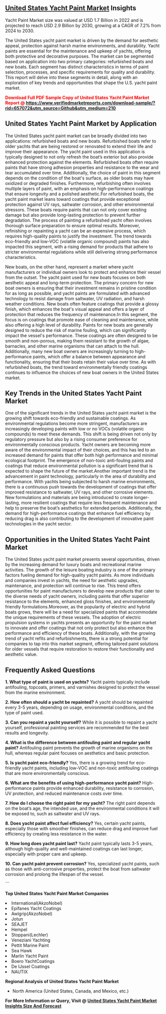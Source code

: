 <h2><a href="https://www.verifiedmarketreports.com/download-sample/?rid=657072&amp;utm_source=Github&amp;utm_medium=210" target="_blank">United States Yacht Paint Market</a> Insights</h2><p>Yacht Paint Market size was valued at USD 1.7 Billion in 2022 and is projected to reach USD 2.9 Billion by 2030, growing at a CAGR of 7.2% from 2024 to 2030.</p><p><p>The United States yacht paint market is driven by the demand for aesthetic appeal, protection against harsh marine environments, and durability. Yacht paints are essential for the maintenance and upkeep of yachts, offering both protective and decorative purposes. The market can be segmented based on application into two primary categories: refurbished boats and new boats. Each segment has distinct characteristics in terms of paint selection, processes, and specific requirements for quality and durability. This report will delve into these segments in detail, along with an exploration of key trends and opportunities that shape the U.S. yacht paint market.</p><p><strong><p><span class=""><span style="color: #ff0000;"><strong>Download Full PDF Sample Copy of United States Yacht Paint Market Report</strong> @ </span><a href="https://www.verifiedmarketreports.com/download-sample/?rid=657072&amp;utm_source=Github&amp;utm_medium=210" target="_blank">https://www.verifiedmarketreports.com/download-sample/?rid=657072&amp;utm_source=Github&amp;utm_medium=210</a></span></p></strong></p><h2>United States Yacht Paint Market by Application</h2><p>The United States yacht paint market can be broadly divided into two applications: refurbished boats and new boats. Refurbished boats refer to older yachts that are being restored or renovated to extend their life and improve their appearance. The yacht paint used in this application is typically designed to not only refresh the boat’s exterior but also provide enhanced protection against the elements. Refurbished boats often require paints that have strong adhesion properties and resistance to the wear and tear accumulated over time. Additionally, the choice of paint in this segment depends on the condition of the boat's surface, as older boats may have oxidized or degraded finishes. Furthermore, refurbishing often involves multiple layers of paint, with an emphasis on high-performance coatings that ensure longevity and a polished aesthetic.For refurbished boats, the yacht paint market leans toward coatings that provide exceptional protection against UV rays, saltwater corrosion, and other environmental stressors. These boats require paints that can not only cover existing damage but also provide long-lasting protection to prevent further degradation. The process of painting a refurbished yacht often involves thorough surface preparation to ensure optimal results. Moreover, refinishing or repainting a yacht can be an expensive process, which requires high-quality paints to justify the investment. The trend towards eco-friendly and low-VOC (volatile organic compound) paints has also impacted this segment, with a rising demand for products that adhere to stricter environmental regulations while still delivering strong performance characteristics.<p>New boats, on the other hand, represent a market where yacht manufacturers or individual owners look to protect and enhance their vessel from the outset. The yacht paint used for new boats focuses on both aesthetic appeal and long-term protection. The primary concern for new boat owners is ensuring that their investment remains in pristine condition for as long as possible, and yacht paints are formulated with advanced technology to resist damage from saltwater, UV radiation, and harsh weather conditions. New boats often feature coatings that provide a glossy finish, which enhances the boat's visual appeal and offers a layer of protection that reduces the frequency of maintenance.In this segment, the focus is on coatings that promote ease of cleaning and maintenance, while also offering a high level of durability. Paints for new boats are generally designed to reduce the risk of marine fouling, which can significantly impact the vessel's performance. These coatings are often designed to be smooth and non-porous, making them resistant to the growth of algae, barnacles, and other marine organisms that can attach to the hull. Additionally, many new boat owners are increasingly turning to high-performance paints, which offer a balance between appearance and functionality, ensuring that their boats retain their value over time. As with refurbished boats, the trend toward environmentally friendly coatings continues to influence the choices of new boat owners in the United States market.</p><h2>Key Trends in the United States Yacht Paint Market</h2><p>One of the significant trends in the United States yacht paint market is the growing shift towards eco-friendly and sustainable coatings. As environmental regulations become more stringent, manufacturers are increasingly developing paints with low or no VOCs (volatile organic compounds) to meet these demands. This shift is being driven not only by regulatory pressure but also by a rising consumer preference for environmentally conscious products. Yacht owners are becoming more aware of the environmental impact of their choices, and this has led to an increased demand for paints that offer both high performance and minimal ecological footprint. The emergence of non-toxic anti-fouling paints and coatings that reduce environmental pollution is a significant trend that is expected to shape the future of the market.Another important trend is the advancement in paint technology, particularly in the area of durability and performance. With yachts being subjected to harsh marine environments, there is a continuous push towards the development of coatings that offer improved resistance to saltwater, UV rays, and other corrosive elements. New formulations and materials are being introduced to create longer-lasting, more resilient coatings that require less frequent maintenance and help to preserve the boat’s aesthetics for extended periods. Additionally, the demand for high-performance coatings that enhance fuel efficiency by reducing drag is also contributing to the development of innovative paint technologies in the yacht sector.</p><h2>Opportunities in the United States Yacht Paint Market</h2><p>The United States yacht paint market presents several opportunities, driven by the increasing demand for luxury boats and recreational marine activities. The growth of the leisure boating industry is one of the primary factors fueling demand for high-quality yacht paints. As more individuals and companies invest in yachts, the need for aesthetic upgrades, maintenance, and protection will continue to rise. This trend offers opportunities for paint manufacturers to develop new products that cater to the diverse needs of yacht owners, including paints that offer superior resistance to the elements, enhanced gloss finishes, and environmentally friendly formulations.Moreover, as the popularity of electric and hybrid boats grows, there will be a need for specialized paints that accommodate the unique requirements of these vessels. The adoption of electric propulsion systems in yachts presents an opportunity for the paint market to innovate and offer coatings that not only protect but also enhance the performance and efficiency of these boats. Additionally, with the growing trend of yacht refits and refurbishments, there is a strong potential for companies to tap into this market segment, offering tailored paint solutions for older vessels that require restoration to restore their functionality and aesthetic value.</p><h2>Frequently Asked Questions</h2><p><strong>1. What type of paint is used on yachts?</strong> Yacht paints typically include antifouling, topcoats, primers, and varnishes designed to protect the vessel from the marine environment.</p><p><strong>2. How often should a yacht be repainted?</strong> A yacht should be repainted every 3-5 years, depending on usage, environmental conditions, and the type of paint used.</p><p><strong>3. Can you repaint a yacht yourself?</strong> While it is possible to repaint a yacht yourself, professional painting services are recommended for the best results and longevity.</p><p><strong>4. What is the difference between antifouling paint and regular yacht paint?</strong> Antifouling paint prevents the growth of marine organisms on the hull, whereas regular paint focuses on aesthetics and basic protection.</p><p><strong>5. Is yacht paint eco-friendly?</strong> Yes, there is a growing trend for eco-friendly yacht paints, including low-VOC and non-toxic antifouling coatings that are more environmentally conscious.</p><p><strong>6. What are the benefits of using high-performance yacht paint?</strong> High-performance paints provide enhanced durability, resistance to corrosion, UV protection, and reduced maintenance costs over time.</p><p><strong>7. How do I choose the right paint for my yacht?</strong> The right paint depends on the boat’s age, the intended use, and the environmental conditions it will be exposed to, such as saltwater and UV rays.</p><p><strong>8. Does yacht paint affect fuel efficiency?</strong> Yes, certain yacht paints, especially those with smoother finishes, can reduce drag and improve fuel efficiency by creating less resistance in the water.</p><p><strong>9. How long does yacht paint last?</strong> Yacht paint typically lasts 3-5 years, although high-quality and well-maintained coatings can last longer, especially with proper care and upkeep.</p><p><strong>10. Can yacht paint prevent corrosion?</strong> Yes, specialized yacht paints, such as those with anti-corrosive properties, protect the boat from saltwater corrosion and prolong the lifespan of the vessel.</p>```</p><p><strong>Top United States Yacht Paint Market Companies</strong></p><div data-test-id=""><p><li>International(AkzoNobel)</li><li> Epifanes Yacht Coatings</li><li> Awlgrip(AkzoNobel)</li><li> Jotun</li><li> SEAJET</li><li> Hempel</li><li> Stoppani(Lechler)</li><li> Veneziani Yachting</li><li> Pettit Marine Paint</li><li> Sea Hawk</li><li> Marlin Yacht Paint</li><li> Boero YachtCoatings</li><li> De IJssel Coatings</li><li> NAUTIX</li></p><div><strong>Regional Analysis of&nbsp;United States Yacht Paint Market</strong></div><ul><li dir="ltr"><p dir="ltr">North America&nbsp;(United States, Canada, and Mexico, etc.)</p></li></ul><p><strong>For More Information or Query, Visit @&nbsp;</strong><strong><a href="https://www.verifiedmarketreports.com/product/yacht-paint-market/?utm_source=Github&amp;utm_medium=210" target="_blank">United States Yacht Paint Market Insights Size And Forecast</a></strong></p></div>
